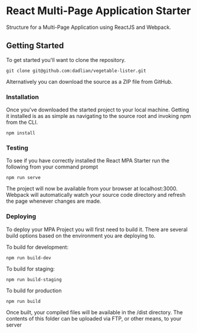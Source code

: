 # React Multi-Page Application Starter

Structure for a Multi-Page Application using ReactJS and Webpack.

## Getting Started

To get started you'll want to clone the repository.

```
git clone git@github.com:dadlian/vegetable-lister.git
```

Alternatively you can download the source as a ZIP file from GitHub.

### Installation

Once you've downloaded the started project to your local machine. Getting it
installed is as as simple as navigating to the source root and invoking npm
from the CLI.

```
npm install
```

### Testing

To see if you have correctly installed the React MPA Starter run the following
from your command prompt

```
npm run serve
```

The project will now be available from your browser at localhost:3000. Webpack
will automatically watch your source code directory and refresh the page
whenever changes are made.

### Deploying

To deploy your MPA Project you will first need to build it. There are several
build options based on the environment you are deploying to.

To build for development:

```
npm run build-dev
```

To build for staging:

```
npm run build-staging
```

To build for production

```
npm run build
```

Once built, your compiled files will be available in the /dist directory. The
contents of this folder can be uploaded via FTP, or other means, to your server
